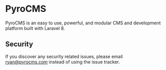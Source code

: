 # PyroCMS

PyroCMS is an easy to use, powerful, and modular CMS and development platform built with Laravel 8.

## Security

If you discover any security related issues, please email ryan@pyrocms.com instead of using the issue tracker.
